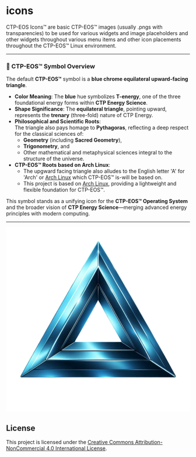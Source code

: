 # icons
CTP-EOS Icons™ are basic CTP-EOS™ images (usually .pngs with transparencies) to be used for various widgets and image placeholders and other widgets throughout various menu items and other icon placements throughout the CTP-EOS™ Linux environment.

---

### 🔷 CTP-EOS™ Symbol Overview

The default **CTP-EOS™** symbol is a **blue chrome equilateral upward-facing triangle**.

- **Color Meaning**: The **blue** hue symbolizes **T-energy**, one of the three foundational energy forms within **CTP Energy Science**.
- **Shape Significance**: The **equilateral triangle**, pointing upward, represents the **trenary** (three-fold) nature of CTP Energy.
- **Philosophical and Scientific Roots**:  
  The triangle also pays homage to **Pythagoras**, reflecting a deep respect for the classical sciences of:
  - **Geometry** (including **Sacred Geometry**),
  - **Trigonometry**, and
  - Other mathematical and metaphysical sciences integral to the structure of the universe.
- **CTP-EOS™ Roots based on Arch Linux**:  
  - The upgward facing triangle also alludes to the English letter 'A' for 'Arch' or [Arch Linux](https://archlinux.org) which CTP-EOS™ is-will be based on.
  - This project is based on [Arch Linux](https://archlinux.org), providing a lightweight and flexible foundation for CTP-EOS™.


This symbol stands as a unifying icon for the **CTP-EOS™ Operating System** and the broader vision of **CTP Energy Science**—merging advanced energy principles with modern computing.

---

[![CTP-EOS Symbol](https://github.com/ctp-eos/icons/blob/main/ctp-eos-icon-1.png?raw=true)](https://www.ctp-eos.org)

## License

This project is licensed under the [Creative Commons Attribution-NonCommercial 4.0 International License](https://creativecommons.org/licenses/by-nc/4.0/).
